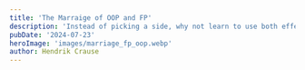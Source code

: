 ```yaml
---
title: 'The Marraige of OOP and FP'
description: 'Instead of picking a side, why not learn to use both effectively?'
pubDate: '2024-07-23'
heroImage: 'images/marriage_fp_oop.webp'
author: Hendrik Crause
---
```

